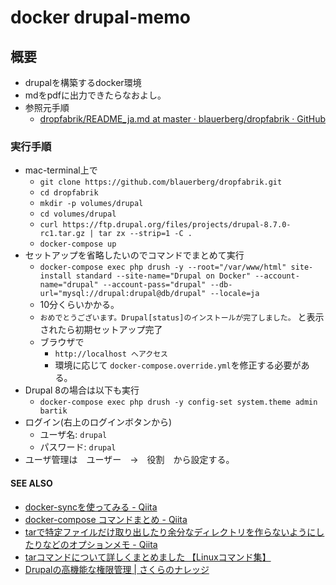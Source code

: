 # docker drupal-memo

## 概要
- drupalを構築するdocker環境
- mdをpdfに出力できたらなおよし。
- 参照元手順
  - [dropfabrik/README_ja.md at master · blauerberg/dropfabrik · GitHub](https://github.com/blauerberg/dropfabrik/blob/master/README_ja.md)

### 実行手順
- mac-terminal上で
  - `git clone https://github.com/blauerberg/dropfabrik.git`
  - `cd dropfabrik`
  - `mkdir -p volumes/drupal`
  - `cd volumes/drupal`
  - `curl https://ftp.drupal.org/files/projects/drupal-8.7.0-rc1.tar.gz | tar zx --strip=1 -C .`
  - `docker-compose up`
- セットアップを省略したいのでコマンドでまとめて実行
  - `docker-compose exec php drush -y --root="/var/www/html" site-install standard --site-name="Drupal on Docker" --account-name="drupal" --account-pass="drupal" --db-url="mysql://drupal:drupal@db/drupal" --locale=ja`
  - 10分くらいかかる。
  - `おめでとうございます。Drupal[status]のインストールが完了しました。` と表示されたら初期セットアップ完了
  - ブラウザで
    - `http://localhost へアクセス`
    - 環境に応じて `docker-compose.override.yml`を修正する必要がある。
- Drupal 8の場合は以下も実行
  - `docker-compose exec php drush -y config-set system.theme admin bartik`
- ログイン(右上のログインボタンから)
  - ユーザ名: `drupal`
  - パスワード: `drupal`
- ユーザ管理は　ユーザー　→　役割　から設定する。

#### SEE ALSO
- [docker-syncを使ってみる - Qiita](https://qiita.com/reflet/items/ee15bf6b1b90a3a90905)
- [docker-compose コマンドまとめ - Qiita](https://qiita.com/wasanx25/items/d47caf37b79e855af95f)
- [tarで特定ファイルだけ取り出したり余分なディレクトリを作らないようにしたりなどのオプションメモ - Qiita](https://qiita.com/kawaz/items/46217733da8050132ce1)
- [tarコマンドについて詳しくまとめました 【Linuxコマンド集】](https://eng-entrance.com/linux-command-tar)
- [Drupalの高機能な権限管理 \| さくらのナレッジ](https://knowledge.sakura.ad.jp/5751/)

